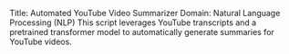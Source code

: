 Title: Automated YouTube Video Summarizer
  Domain: Natural Language Processing (NLP)
    This script leverages YouTube transcripts and a pretrained transformer model to automatically generate summaries for YouTube videos.
